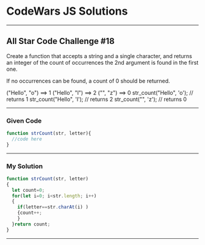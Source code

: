 # CodeWars JS Solutions

---

## All Star Code Challenge #18

Create a function that accepts a string and a single character, and returns an integer of the count of occurrences the 2nd argument is found in the first one.

If no occurrences can be found, a count of 0 should be returned.

("Hello", "o")  ==>  1
("Hello", "l")  ==>  2
("", "z")       ==>  0
str_count("Hello", 'o'); // returns 1
str_count("Hello", 'l'); // returns 2
str_count("", 'z'); // returns 0

---

### Given Code


```js
function strCount(str, letter){  
  //code here
}
```

---

### My Solution 


```js
function strCount(str, letter)
{  
  let count=0;
  for(let i=0; i<str.length; i++)
  {
    if(letter==str.charAt(i) )
    {count++;
    }
  }return count;
}
```


---

